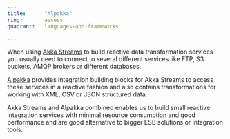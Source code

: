 ```yaml
---
title:      "Alpakka"
ring:       assess
quadrant:   languages-and-frameworks

---
```


When using [Akka Streams](/languages-and-frameworks/akka-streams.html) to build
reactive data transformation services you usually need to connect to several
different services like FTP, S3 buckets, AMQP brokers or different databases.

[Alpakka](https://developer.lightbend.com/docs/alpakka/current/) provides
integration building blocks for Akka Streams to access these services in a
reactive fashion and also contains transformations for working with XML, CSV or
JSON structured data.

Akka Streams and Alpakka combined enables us to build small reactive
integration services with minimal resource consumption and good performance and
are good alternative to bigger ESB solutions or integration tools.
